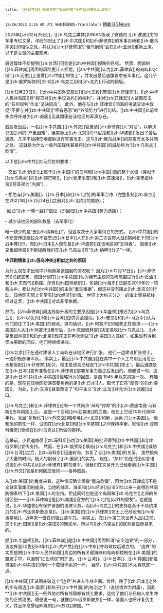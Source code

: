 ```yaml
---
title: 【秘翻在线】菲律宾的“俄乌剧情”会在亚洲重新上演吗？
---
```

`12/26/2023 2:36 AM UTC 秘密翻譯組G-Translators` [轉載自GNews](https://gnews.org/articles/2151315)

2023年[[zh:12月25日]]，[[zh:乌克兰媒体]]UNIAN发表了安德烈.[[zh:波波]]夫的军事专栏文章，详细的对比了[[zh:中共国]]和[[zh:菲律宾]]的军事对峙和[[zh:俄乌冲突]]的相似之处，并认为[[zh:菲律宾]]的“俄乌剧情”会在[[zh:亚洲]]重新上演。以下是文章的主要观点。

最近媒体不断提到[[zh:台湾]]可能是[[zh:中共国]]侵略的目标。 然而，脆弱的[[zh:菲律宾]]周围的风险更让人担忧。[[zh:中共国]]认为[[zh:菲律宾]]的岛屿和水域“[[zh:历史]]上是曾[[zh:中国]]的领土”，并发出最后通牒要求去军事化。这几乎是[[zh:俄罗斯联邦]]针对[[zh:乌克兰]]和[[zh:北约]]行动的翻版。

[[zh:12月20日]]，[[zh:中共国外交部长]][[zh:王毅]]警告[[zh:菲律宾]]，[[zh:中华人民共和国]]将“捍卫对[[zh:争议岛屿]]的权利”，并对[[zh:菲律宾]]人试图反击的“任何误判”作出“坚决回应”。 此外，他在与[[zh:菲律宾]]同事的电话交谈中敦促“不要与对[[zh:中共国]]“怀有恶意”的“外部势力”进行勾结。[[zh:中共国]]此前曾多次呼吁减少[[zh:美国]]及其盟国在该地区的军事存在。

威胁发出后，一名[[zh:中共国]][[zh:外交]]官邀请[[zh:菲律宾]]人“对话”，以解决邻国之间的“严重困难”，但实际上[[zh:北京]]向马尼拉和[[zh:华盛顿]]发出了最后通牒，几乎不加掩饰地威胁进行军事攻击。这与[[zh:俄乌战争]]的前夜有太多共同之处。 这就是为什么一些外国媒体甚至将[[zh:中共国]]的威胁称为“[[zh:乌克兰]]剧情”。

 以下是[[zh:中共]]对马尼拉的要求：

\- 交出“[[zh:历史]]上属于[[zh:中国]]”的岛屿和[[zh:中国]]海的整个水域（类似于[[zh:乌克兰]]的[[zh:顿巴斯]]、[[zh:克里米亚]]和[[zh:亚速海]]，[[zh:克里姆林宫]]将其视为“内湖”）；

\- 拒绝与[[zh:美国]]、[[zh:日本]]和[[zh:北约]]的军事合作（完整复制[[zh:普京]]在2022年[[zh:2月24日]]之前对[[zh:北约]]的威胁）；

\-回归“[[zh:一带一路]]”倡议（即回归[[zh:中共国]]势力范围）；

\- 减少该地区的部队数量（去军事化）

唯一缺少的是“去[[zh:纳粹化]]”，但这取决于大家看待它的方式。 [[zh:中共国]]的不断宣传提醒民众不要忘记[[zh:日本]]人在[[zh:第二次世界大战]]期间犯下的[[zh:战争罪]]行，而[[zh:日本]]人现在是[[zh:华盛顿]]在该地区的“支持者”。 就像[[zh:克里姆林宫]]不断提醒我们在[[zh:乌克兰]]有“[[zh:纳粹]]分子”一样。

**中菲剧情和[[zh:俄乌冲突]]相似之处的原因**

为什么现在才出现中菲局势紧张加剧的情况呢？ 因为[[zh:12月17日]]，[[zh:菲律宾]]总统宣布，该国计划在[[zh:中共国]]认为拥有主权的岛屿周围进行[[zh:石油]]和[[zh:天然气]]勘探。所有[[zh:国际组织]]，包括[[zh:海牙]]法庭在2016年的一项裁决中，都认为[[zh:中共国]]的主张“毫无根据”，但这并没有阻止[[zh:北京]]的行动。该地区实际上非常有[[zh:经济]]价值。 世界上大约三分之一的海上贸易航线经过这里，[[zh:中共国]]对此非常依赖。

然而，[[zh:菲律宾]]周边局势升级的主要原因是[[zh:华盛顿]]推迟为[[zh:乌克兰]]、[[zh:以色列]]和[[zh:台湾]]提供资金援助。[[zh:普京]]和[[zh:习近平]]认为他们抓住了[[zh:美国]]的弱点。换句话说，[[zh:阿富汗]]的局势正在重演——[[zh:美国]]人从[[zh:阿富汗]]撤军后，[[zh:克里姆林宫]]决定进攻[[zh:乌克兰]]。 [[zh:克里姆林宫]]和[[zh:北京]]现在正在再次测试“[[zh:美国]]人底线”，如果没有得到坚决果断的回应，他们将继续进攻。

[[zh:北京]]正在通过建设人工岛屿在该地区进行扩张。 他们一边建设扩张领土，一边积极部署军队。 事实上，最近[[zh:中共国]]就在其中一个人工岛附近用高压水枪驱赶[[zh:菲律宾]]船只，理由是该岛已经是“[[zh:中共国]]领土”。最后通牒是在[[zh:日本]]宣布准备在[[zh:菲律宾]]部署军事力量之后发出的。顺便说一句，这是[[zh:日本]]对[[zh:中共国]]侵略行为的回应，是自 1945 年以来的第一次。 有趣的是，现在在该地区扮演首要角色的是[[zh:日本]]人，取代了正在“度假”的[[zh:美国]]。 为此，[[zh:东京]]甚至改变了“和平主义”[[zh:立法]]并允许[[zh:武器]]出口。

[[zh:乌克兰]]和[[zh:菲律宾]]还有一个共同点\-绰号“邦邦”的小[[zh:费迪南德·马科斯]]去年刚刚上台。 这是一个当地[[zh:独裁者]]的后裔，他在上世纪70年代和80年代，发展“多极化”[[zh:外交战]]略和与[[zh:北京]]和解，远离了[[zh:美国]]。 他和他的前任一样，试图在[[zh:北京]]和[[zh:华盛顿]]之间保持平衡，就像[[zh:亚努科维奇]]曾经在[[zh:乌克兰]]所做的那样。

选举前，小费迪南德.[[zh:马科斯]]对[[zh:美国]]的批评得到[[zh:中共国]]和[[zh:俄罗斯]]宣传支持。 然而，在[[zh:俄罗斯]]袭击[[zh:乌克兰]]和[[zh:中共国]]威胁[[zh:台湾]]之后，[[zh:马科斯]]迅速转向，恢复了与[[zh:美国]]的关系。 虽然损失了大量的时间，极大的削弱了[[zh:国家]]的实力。 现在，“邦邦”仍在试图用言语说服[[zh:中共]]从[[zh:菲律宾]]群岛撤军。但我们在文章开头已经看到[[zh:中国]][[zh:外交]]官是如何回应他的——各种威胁。

从[[zh:美国]]的角度来看，这种情况确实很像“俄乌剧情”，因为[[zh:菲律宾]]不是全球军事集团的成员，当地的陆军、海军和[[zh:经济]]自1951年以来一直得到共同防御条约下[[zh:美国]]人的支持。但这同时也是这个岛国和[[zh:乌克兰]]之间的关键区别——[[zh:菲律宾]]是[[zh:美国]]官方的“[[zh:北约]]以外的盟友”。也就是说，[[zh:华盛顿]]有保护该国的法律义务，而[[zh:乌克兰]]的支持是基于不具约束力的[[zh:布达佩斯备忘录]]。 [[zh:美国]]在[[zh:菲律宾]]领土上已经设有[[zh:军事基地]]，近年来一直在积极武装军力。 事实上，在[[zh:第二次世界大战]]之前，这个[[zh:国家]]是[[zh:美国]]的殖民地，所以与[[zh:乌克兰]]的区别是显而易见的。

据[[zh:华盛顿]]称，[[zh:菲律宾]]是[[zh:中共国]]周围所谓“安全边界”的一部分，该边界是20世纪50年代[[zh:共产党]]在[[zh:中东]]夺取政权后建立的。 “边界”的实质是把[[zh:中华人民共和国]]周边的所有关键海峡和岛屿都控制在[[zh:美国]]的盟友手中，以遏制“红色政权”的扩张。 [[zh:台湾]]、[[zh:日本]]、[[zh:韩国]]都是包围[[zh:中共国]]的同一个威慑体系的一环。 当然，[[zh:中共国]]不太喜欢这一点。

[[zh:中共国]]正试图突破这个“边界”并进入作战空间。曾经，除了[[zh:日本]]之外的所有周边[[zh:国家]]都处于[[zh:中共国]]的统治之下（直接或作为附庸），因此**[[zh:中共国]]无一例外地对所有邻国都有领土要求，这给了他们与任何人发生冲突的正式理由。顺便说一句，就像[[zh:俄罗斯联邦]]一样，俄国人也呼吁复仇主义，并且怀念曾经辉煌的[[zh:苏联]]帝国。**
